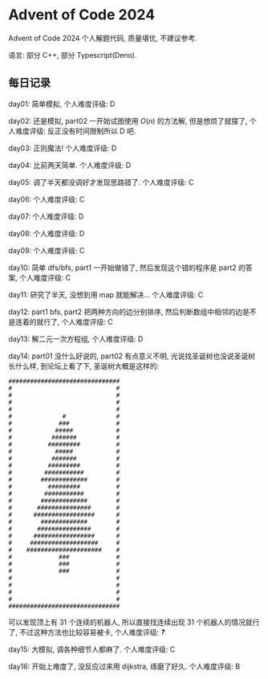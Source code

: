 # Advent of Code 2024
Advent of Code 2024 个人解题代码, 质量堪忧, 不建议参考.

语言: 部分 C++, 部分 Typescript(Deno).

## 每日记录

day01: 简单模拟, 个人难度评级: D

day02: 还是模拟, part02 一开始试图使用 $O(n)$ 的方法解, 但是想烦了就摆了, 个人难度评级: 反正没有时间限制所以 D 吧.

day03: 正则魔法! 个人难度评级: D

day04: 比前两天简单. 个人难度评级: D

day05: 调了半天都没调好才发现思路错了. 个人难度评级: C

day06: 个人难度评级: C

day07: 个人难度评级: D

day08: 个人难度评级: D

day09: 个人难度评级: C

day10: 简单 dfs/bfs, part1 一开始做错了, 然后发现这个错的程序是 part2 的答案, 个人难度评级: C

day11: 研究了半天, 没想到用 map 就能解决... 个人难度评级: C

day12: part1 bfs, part2 把两种方向的边分别排序, 然后判断数组中相邻的边是不是连着的就行了, 个人难度评级: C

day13: 解二元一次方程组, 个人难度评级: D

day14: part01 没什么好说的, part02 有点意义不明, 光说找圣诞树也没说圣诞树长什么样, 到论坛上看了下, 圣诞树大概是这样的:
```
###############################
#                             #
#                             #
#                             #
#                             #
#              #              #
#             ###             #
#            #####            #
#           #######           #
#          #########          #
#            #####            #
#           #######           #
#          #########          #
#         ###########         #
#        #############        #
#          #########          #
#         ###########         #
#        #############        #
#       ###############       #
#      #################      #
#        #############        #
#       ###############       #
#      #################      #
#     ###################     #
#    #####################    #
#             ###             #
#             ###             #
#             ###             #
#                             #
#                             #
#                             #
#                             #
###############################
```
可以发现顶上有 31 个连续的机器人, 所以直接找连续出现 31 个机器人的情况就行了, 不过这种方法也比较容易被卡, 个人难度评级: ***?***

day15: 大模拟, 调各种细节人都麻了. 个人难度评级: C

day16: 开始上难度了, 没反应过来用 dijkstra, 琢磨了好久. 个人难度评级: B
